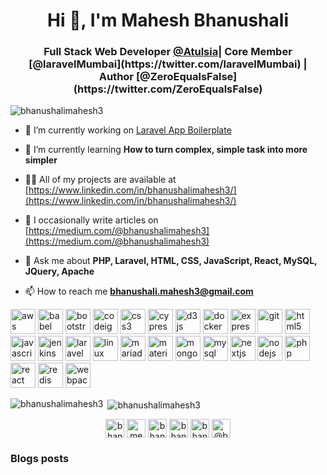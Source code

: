 
<h1 align="center">Hi 👋, I'm Mahesh Bhanushali</h1>
<h3 align="center">Full Stack Web Developer <a href="https://twitter.com/Atulsia">@Atulsia</a>| Core Member [@laravelMumbai](https://twitter.com/laravelMumbai) | Author [@ZeroEqualsFalse](https://twitter.com/ZeroEqualsFalse)</h3>

<p align="left"> <img src="https://komarev.com/ghpvc/?username=bhanushalimahesh3" alt="bhanushalimahesh3" /> </p>

- 🔭 I’m currently working on [Laravel App Boilerplate](https://packagist.org/packages/bhanushalimahesh3/laravel-app-boilerplate)

- 🌱 I’m currently learning **How to turn complex, simple task into more simpler**

- 👨‍💻 All of my projects are available at [https://www.linkedin.com/in/bhanushalimahesh3/](https://www.linkedin.com/in/bhanushalimahesh3/)

- 📝 I occasionally write articles on [https://medium.com/@bhanushalimahesh3](https://medium.com/@bhanushalimahesh3)

- 💬 Ask me about **PHP, Laravel, HTML, CSS, JavaScript, React, MySQL, JQuery, Apache**

- 📫 How to reach me **bhanushali.mahesh3@gmail.com**


<p align="left"><img src="https://devicons.github.io/devicon/devicon.git/icons/amazonwebservices/amazonwebservices-original-wordmark.svg" alt="aws" width="40" height="40"/> <img src="https://www.vectorlogo.zone/logos/babeljs/babeljs-icon.svg" alt="babel" width="40" height="40"/> <img src="https://devicons.github.io/devicon/devicon.git/icons/bootstrap/bootstrap-plain.svg" alt="bootstrap" width="40" height="40"/> <img src="https://cdn.worldvectorlogo.com/logos/codeigniter.svg" alt="codeigniter" width="40" height="40"/> <img src="https://devicons.github.io/devicon/devicon.git/icons/css3/css3-original-wordmark.svg" alt="css3" width="40" height="40"/> <img src="https://i.ibb.co/CWQq8gw/cypress.webp" alt="cypress" width="40" height="40"/> <img src="https://devicons.github.io/devicon/devicon.git/icons/d3js/d3js-original.svg" alt="d3js" width="40" height="40"/> <img src="https://devicons.github.io/devicon/devicon.git/icons/docker/docker-original-wordmark.svg" alt="docker" width="40" height="40"/> <img src="https://devicons.github.io/devicon/devicon.git/icons/express/express-original-wordmark.svg" alt="express" width="40" height="40"/> <img src="https://www.vectorlogo.zone/logos/git-scm/git-scm-icon.svg" alt="git" width="40" height="40"/> <img src="https://devicons.github.io/devicon/devicon.git/icons/html5/html5-original-wordmark.svg" alt="html5" width="40" height="40"/> <img src="https://devicons.github.io/devicon/devicon.git/icons/javascript/javascript-original.svg" alt="javascript" width="40" height="40"/> <img src="https://www.vectorlogo.zone/logos/jenkins/jenkins-icon.svg" alt="jenkins" width="40" height="40"/> <img src="https://devicons.github.io/devicon/devicon.git/icons/laravel/laravel-plain-wordmark.svg" alt="laravel" width="40" height="40"/> <img src="https://devicons.github.io/devicon/devicon.git/icons/linux/linux-original.svg" alt="linux" width="40" height="40"/> <img src="https://www.vectorlogo.zone/logos/mariadb/mariadb-icon.svg" alt="mariadb" width="40" height="40"/> <img src="https://raw.githubusercontent.com/prplx/svg-logos/5585531d45d294869c4eaab4d7cf2e9c167710a9/svg/materialize.svg" alt="materialize" width="40" height="40"/> <img src="https://devicons.github.io/devicon/devicon.git/icons/mongodb/mongodb-original-wordmark.svg" alt="mongodb" width="40" height="40"/> <img src="https://devicons.github.io/devicon/devicon.git/icons/mysql/mysql-original-wordmark.svg" alt="mysql" width="40" height="40"/> <img src="https://cdn.worldvectorlogo.com/logos/nextjs-3.svg" alt="nextjs" width="40" height="40"/> <img src="https://devicons.github.io/devicon/devicon.git/icons/nodejs/nodejs-original-wordmark.svg" alt="nodejs" width="40" height="40"/> <img src="https://devicons.github.io/devicon/devicon.git/icons/php/php-original.svg" alt="php" width="40" height="40"/> <img src="https://devicons.github.io/devicon/devicon.git/icons/react/react-original-wordmark.svg" alt="react" width="40" height="40"/> <img src="https://devicons.github.io/devicon/devicon.git/icons/redis/redis-original-wordmark.svg" alt="redis" width="40" height="40"/> <img src="https://devicons.github.io/devicon/devicon.git/icons/webpack/webpack-original.svg" alt="webpack" width="40" height="40"/></p>

<p><img align="left" src="https://github-readme-stats.vercel.app/api/top-langs/?username=bhanushalimahesh3&layout=compact&hide=html" alt="bhanushalimahesh3" /></p>


<p>&nbsp;<img align="center" src="https://github-readme-stats.vercel.app/api?username=bhanushalimahesh3&show_icons=true" alt="bhanushalimahesh3" /></p>

<p align="center">
<a href="https://codepen.io/bhanushalimahesh3" target="blank"><img align="center" src="https://cdn.jsdelivr.net/npm/simple-icons@3.0.1/icons/codepen.svg" alt="bhanushalimahesh3" height="30" width="30" /></a>
<a href="https://twitter.com/meshbhanushali" target="blank"><img align="center" src="https://cdn.jsdelivr.net/npm/simple-icons@3.0.1/icons/twitter.svg" alt="meshbhanushali" height="30" width="30" /></a>
<a href="https://linkedin.com/in/bhanushalimahesh3" target="blank"><img align="center" src="https://cdn.jsdelivr.net/npm/simple-icons@3.0.1/icons/linkedin.svg" alt="bhanushalimahesh3" height="30" width="30" /></a>
<a href="https://stackoverflow.com/users/bhanushalimahesh3" target="blank"><img align="center" src="https://cdn.jsdelivr.net/npm/simple-icons@3.0.1/icons/stackoverflow.svg" alt="bhanushalimahesh3" height="30" width="30" /></a>
<a href="https://codesandbox.com/bhanushalimahesh3" target="blank"><img align="center" src="https://cdn.jsdelivr.net/npm/simple-icons@3.0.1/icons/codesandbox.svg" alt="bhanushalimahesh3" height="30" width="30" /></a>
<a href="https://medium.com/@bhanushalimahesh3" target="blank"><img align="center" src="https://cdn.jsdelivr.net/npm/simple-icons@3.0.1/icons/medium.svg" alt="@bhanushalimahesh3" height="30" width="30" /></a>
</p>

### Blogs posts
<!-- BLOG-POST-LIST:START -->
<!-- BLOG-POST-LIST:END -->